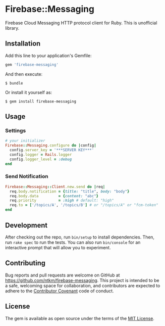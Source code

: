 # Firebase::Messaging
Firebase Cloud Messaging HTTP protocol client for Ruby.
This is unofficial library.


## Installation

Add this line to your application's Gemfile:

```ruby
gem 'firebase-messaging'
```

And then execute:

    $ bundle

Or install it yourself as:

    $ gem install firebase-messaging

## Usage
### Settings
```ruby
# your initializer
Firebase::Messaging.configure do |config|
  config.server_key = '***SERVER KEY***'
  config.logger = Rails.logger
  config.logger_level = :debug
end
```

### Send Notification
```ruby
Firebase::Messaging::Client.new.send do |req|
  req.body.notification = {title: "title", body: "body"}
  req.body.data         = {content: "abc"}
  req.priority          = :high # default: "high"
  req.to = ['/topics/A', '/topics/B'] # or "/topics/A" or "fcm-token"
end
```

## Development

After checking out the repo, run `bin/setup` to install dependencies. Then, run `rake spec` to run the tests. You can also run `bin/console` for an interactive prompt that will allow you to experiment.

## Contributing

Bug reports and pull requests are welcome on GitHub at https://github.com/ntkm/firebase-messaging. This project is intended to be a safe, welcoming space for collaboration, and contributors are expected to adhere to the [Contributor Covenant](http://contributor-covenant.org) code of conduct.


## License

The gem is available as open source under the terms of the [MIT License](http://opensource.org/licenses/MIT).
